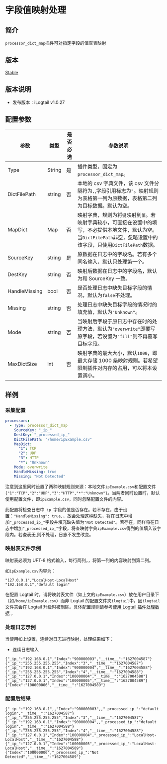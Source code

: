 # 字段值映射处理

## 简介

`processor_dict_map`插件可对指定字段的值查表映射

## 版本

[Stable](../../stability-level.md)

## 版本说明

- 发布版本：iLogtail v1.0.27

## 配置参数

| 参数          | 类型   | 是否必选 | 参数说明                                                                                                                                                                 |
| ------------- | ------ | -------- | ------------------------------------------------------------------------------------------------------------------------------------------------------------------------ |
| Type          | String | 是       | 插件类型，固定为`processor_dict_map`。                                                                                                                                   |
| DictFilePath  | string | 否       | 本地的 csv 字典文件，该 csv 文件分隔符为`,`,字段引用标志为`"`。映射规则为表格第一列为原数据，表格第二列为目标数据。默认为空。                                            |
| MapDict       | Map    | 否       | 映射字典，规则为将`键`映射到`值`。若映射字典较小，可直接在设置中的填写，不必提供本地文件，默认为空。当`DictFilePath`非空，忽略设置中的该字段，只使用`DictFilePath`数据。 |
| SourceKey     | string | 是       | 原数据在日志中的字段名。若有多个同名输入，默认只处理第一个。                                                                                                             |
| DestKey       | string | 否       | 映射后数据在日志中的字段名，默认为和 SourceKey 一致。                                                                                                                    |
| HandleMissing | bool   | 否       | 是否处理日志中缺失目标字段的情况，默认为`false`不处理。                                                                                                                  |
| Missing       | string | 否       | 处理日志中缺失目标字段的情况时的填充值，默认为`"Unknown"`。                                                                                                              |
| Mode          | string | 否       | 当映射后字段于原日志中存在时的处理方法，默认为`"overwrite"`即覆写原字段，若设置为`"fill"`则不再覆写目标字段。                                                            |
| MaxDictSize   | int    | 否       | 映射字典的最大大小，默认`1000`，即最大存储 1000 条映射规则。若希望限制插件对内存的占用，可以将本设置调小。                                                               |

## 样例

### 采集配置

```yaml
processors:
  - Type: processor_dict_map
    SourceKey: "_ip_"
    DestKey: "_processed_ip_"
    DictFilePath: "/home/ipExample.csv"
    MapDict: 
      "1": TCP
      "2": UDP
      "3": HTTP
      "*": "Unknown"
    Mode: overwrite
    HandleMissing: true
    Missing: "Not Detected"
```

注意到这里同时设置了两种映射规则来源：本地文件`ipExample.csv`和配置文件`{"1":"TCP","2":"UDP","3":"HTTP","*":"Unknown"}`。当两者同时设置时，默认使用配置文件，即`ipExample.csv`，同时忽略配置文件的内容。

此配置将检查日志中`_ip_`字段的值是否存在。若不存在，由于设置：`"HandleMissing": true,`，故会处理这种缺失，将在日志中增加`"_processed_ip_"`字段并填充缺失值为`"Not Detected"`。若存在，同样将在日志中增加`"_processed_ip_"`字段，将查映射字典`ipExample.csv`得到的值填入该字段内。若查表无,则不处理，日志不发生改变。

### 映射表文件示例

映射表必须为 UFT-8 格式输入，每行两列，，将第一列的内容映射到第二列。

如`ipExample.csv`内容为：

```csv
"127.0.0.1","LocalHost-LocalHost"
"192.168.0.1","default login"
```

在配置 Logtail 时，请将映射表文件（如上文的`ipExample.csv`）放在用户目录下（如`/home/ipExample.csv`）而非 Logtail 的配置文件夹`ilogtail`中，因`ilogtail`文件夹会在 Logtail 升级时被删除。具体配置规则请参考[使用 Logtail 插件处理数据](https://help.aliyun.com/document_detail/64957.html) 。

### 处理日志示例

当使用如上设置，连续对日志进行映射，处理结果如下：

- 连续日志输入

```text
{"_ip_":"192.168.0.1","Index":"900000003","__time__":"1627004587"}
{"_ip_":"255.255.255.255","Index":"3","__time__":"1627004587"}
{"_ip_":"192.168.0.1","Index":"900000004","__time__":"1627004588"}
{"_ip_":"255.255.255.255","Index":"4","__time__":"1627004588"}
{"_ip_":"127.0.0.1","Index":"100000004","__time__":"1627004588"}
{"_ip_":"127.0.0.1","Index":"100000005","__time__":"1627004589"}
{"Index":"100000006","__time__":"1627004589"}
```

### 配置后结果

```text
{"_ip_":"192.168.0.1",,"Index":"900000003",,"_processed_ip_":"default login","__time__":"1627004587"}
{"_ip_":"255.255.255.255","Index":"3","__time__":"1627004587"}
{"_ip_":"192.168.0.1","Index":"900000004",,"_processed_ip_":"default login","__time__":"1627004588"}
{"_ip_":"255.255.255.255","Index":"4","__time__":"1627004588"}
{"_ip_":"127.0.0.1","Index":"100000004","_processed_ip_":"LocalHost-LocalHost","__time__":"1627004588"}
{"_ip_":"127.0.0.1","Index":"100000005","_processed_ip_":"LocalHost-LocalHost","__time__":"1627004589"}
{"Index":"100000006","_processed_ip_":"Not Detected","__time__":"1627004589"}
```
